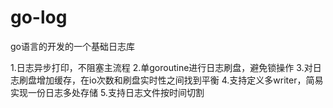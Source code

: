 # go-log
go语言的开发的一个基础日志库


1.日志异步打印，不阻塞主流程
2.单goroutine进行日志刷盘，避免锁操作
3.对日志刷盘增加缓存，在io次数和刷盘实时性之间找到平衡
4.支持定义多writer，简易实现一份日志多处存储
5.支持日志文件按时间切割
